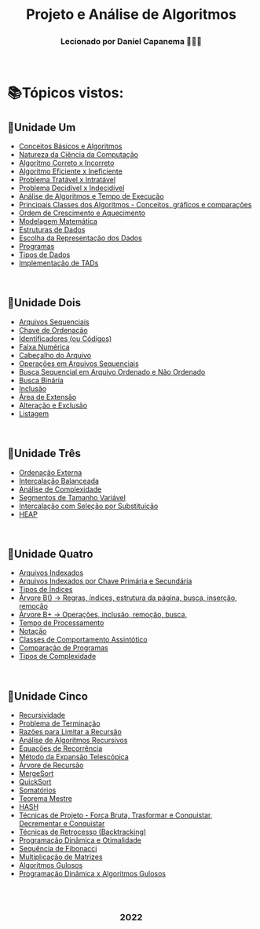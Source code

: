 <h1 align= "center">
<p>Projeto e Análise de Algoritmos</p>
<font size="3">
<p>Lecionado por Daniel Capanema 🧑🏽‍💼</p>
</font>
</h1>
 <br>

 # 📚Tópicos vistos:

 ## 📍Unidade Um

- [Conceitos Básicos e Algoritmos](https://github.com/Aimeeferreira/Exercicios-da-Faculdade/blob/main/5%C2%B0%20Per%C3%ADodo/Projeto%20e%20An%C3%A1lise%20de%20Algoritmos%20(PAA)/Slides/Aula01-ConceitosB%C3%A1sicos.pdf)
- [Natureza da Ciência da Computação](https://github.com/Aimeeferreira/Exercicios-da-Faculdade/blob/main/5%C2%B0%20Per%C3%ADodo/Projeto%20e%20An%C3%A1lise%20de%20Algoritmos%20(PAA)/Slides/Aula01-ConceitosB%C3%A1sicos.pdf)
- [Algoritmo Correto x Incorreto](https://github.com/Aimeeferreira/Exercicios-da-Faculdade/blob/main/5%C2%B0%20Per%C3%ADodo/Projeto%20e%20An%C3%A1lise%20de%20Algoritmos%20(PAA)/Slides/Aula01-ConceitosB%C3%A1sicos.pdf)
- [Algoritmo Eficiente x Ineficiente](https://github.com/Aimeeferreira/Exercicios-da-Faculdade/blob/main/5%C2%B0%20Per%C3%ADodo/Projeto%20e%20An%C3%A1lise%20de%20Algoritmos%20(PAA)/Slides/Aula01-ConceitosB%C3%A1sicos.pdf)
- [Problema Tratável x Intratável](https://github.com/Aimeeferreira/Exercicios-da-Faculdade/blob/main/5%C2%B0%20Per%C3%ADodo/Projeto%20e%20An%C3%A1lise%20de%20Algoritmos%20(PAA)/Slides/Aula01-ConceitosB%C3%A1sicos.pdf)
- [Problema Decidível x Indecidível](https://github.com/Aimeeferreira/Exercicios-da-Faculdade/blob/main/5%C2%B0%20Per%C3%ADodo/Projeto%20e%20An%C3%A1lise%20de%20Algoritmos%20(PAA)/Slides/Aula01-ConceitosB%C3%A1sicos.pdf)
- [Análise de Algoritmos e Tempo de Execução](https://github.com/Aimeeferreira/Exercicios-da-Faculdade/blob/main/5%C2%B0%20Per%C3%ADodo/Projeto%20e%20An%C3%A1lise%20de%20Algoritmos%20(PAA)/Slides/Aula01-ConceitosB%C3%A1sicos.pdf)
- [Principais Classes dos Algoritmos - Conceitos, gráficos e comparações](https://github.com/Aimeeferreira/Exercicios-da-Faculdade/blob/main/5%C2%B0%20Per%C3%ADodo/Projeto%20e%20An%C3%A1lise%20de%20Algoritmos%20(PAA)/Slides/Aula01-ConceitosB%C3%A1sicos.pdf)
- [Ordem de Crescimento e Aquecimento](https://github.com/Aimeeferreira/Exercicios-da-Faculdade/blob/main/5%C2%B0%20Per%C3%ADodo/Projeto%20e%20An%C3%A1lise%20de%20Algoritmos%20(PAA)/Slides/Aula01-ConceitosB%C3%A1sicos.pdf)
- [Modelagem Matemática](https://github.com/Aimeeferreira/Exercicios-da-Faculdade/blob/main/5%C2%B0%20Per%C3%ADodo/Projeto%20e%20An%C3%A1lise%20de%20Algoritmos%20(PAA)/Slides/Aula01-ConceitosB%C3%A1sicos.pdf)
- [Estruturas de Dados](https://github.com/Aimeeferreira/Exercicios-da-Faculdade/blob/main/5%C2%B0%20Per%C3%ADodo/Projeto%20e%20An%C3%A1lise%20de%20Algoritmos%20(PAA)/Slides/Aula01-ConceitosB%C3%A1sicos.pdf)
- [Escolha da Representação dos Dados](https://github.com/Aimeeferreira/Exercicios-da-Faculdade/blob/main/5%C2%B0%20Per%C3%ADodo/Projeto%20e%20An%C3%A1lise%20de%20Algoritmos%20(PAA)/Slides/Aula01-ConceitosB%C3%A1sicos.pdf)
- [Programas](https://github.com/Aimeeferreira/Exercicios-da-Faculdade/blob/main/5%C2%B0%20Per%C3%ADodo/Projeto%20e%20An%C3%A1lise%20de%20Algoritmos%20(PAA)/Slides/Aula01-ConceitosB%C3%A1sicos.pdf)
- [Tipos de Dados](https://github.com/Aimeeferreira/Exercicios-da-Faculdade/blob/main/5%C2%B0%20Per%C3%ADodo/Projeto%20e%20An%C3%A1lise%20de%20Algoritmos%20(PAA)/Slides/Aula01-ConceitosB%C3%A1sicos.pdf)
- [Implementação de TADs](https://github.com/Aimeeferreira/Exercicios-da-Faculdade/blob/main/5%C2%B0%20Per%C3%ADodo/Projeto%20e%20An%C3%A1lise%20de%20Algoritmos%20(PAA)/Slides/Aula01-ConceitosB%C3%A1sicos.pdf)

<br>

 ## 📍Unidade Dois

- [Arquivos Sequenciais](https://github.com/Aimeeferreira/Exercicios-da-Faculdade/blob/main/5%C2%B0%20Per%C3%ADodo/Projeto%20e%20An%C3%A1lise%20de%20Algoritmos%20(PAA)/Slides/Aula02-Arquivos%20sequenciais.pdf)
- [Chave de Ordenação](https://github.com/Aimeeferreira/Exercicios-da-Faculdade/blob/main/5%C2%B0%20Per%C3%ADodo/Projeto%20e%20An%C3%A1lise%20de%20Algoritmos%20(PAA)/Slides/Aula02-Arquivos%20sequenciais.pdf)
- [Identificadores (ou Códigos)](https://github.com/Aimeeferreira/Exercicios-da-Faculdade/blob/main/5%C2%B0%20Per%C3%ADodo/Projeto%20e%20An%C3%A1lise%20de%20Algoritmos%20(PAA)/Slides/Aula02-Arquivos%20sequenciais.pdf)
- [Faixa Numérica](https://github.com/Aimeeferreira/Exercicios-da-Faculdade/blob/main/5%C2%B0%20Per%C3%ADodo/Projeto%20e%20An%C3%A1lise%20de%20Algoritmos%20(PAA)/Slides/Aula02-Arquivos%20sequenciais.pdf)
- [Cabeçalho do Arquivo](https://github.com/Aimeeferreira/Exercicios-da-Faculdade/blob/main/5%C2%B0%20Per%C3%ADodo/Projeto%20e%20An%C3%A1lise%20de%20Algoritmos%20(PAA)/Slides/Aula02-Arquivos%20sequenciais.pdf)
- [Operações em Arquivos Sequenciais](https://github.com/Aimeeferreira/Exercicios-da-Faculdade/blob/main/5%C2%B0%20Per%C3%ADodo/Projeto%20e%20An%C3%A1lise%20de%20Algoritmos%20(PAA)/Slides/Aula02-Arquivos%20sequenciais.pdf)
- [Busca Sequencial em Arquivo Ordenado e Não Ordenado](https://github.com/Aimeeferreira/Exercicios-da-Faculdade/blob/main/5%C2%B0%20Per%C3%ADodo/Projeto%20e%20An%C3%A1lise%20de%20Algoritmos%20(PAA)/Slides/Aula02-Arquivos%20sequenciais.pdf)
- [Busca Binária](https://github.com/Aimeeferreira/Exercicios-da-Faculdade/blob/main/5%C2%B0%20Per%C3%ADodo/Projeto%20e%20An%C3%A1lise%20de%20Algoritmos%20(PAA)/Slides/Aula02-Arquivos%20sequenciais.pdf)
- [Inclusão](https://github.com/Aimeeferreira/Exercicios-da-Faculdade/blob/main/5%C2%B0%20Per%C3%ADodo/Projeto%20e%20An%C3%A1lise%20de%20Algoritmos%20(PAA)/Slides/Aula02-Arquivos%20sequenciais.pdf)
- [Área de Extensão](https://github.com/Aimeeferreira/Exercicios-da-Faculdade/blob/main/5%C2%B0%20Per%C3%ADodo/Projeto%20e%20An%C3%A1lise%20de%20Algoritmos%20(PAA)/Slides/Aula02-Arquivos%20sequenciais.pdf)
- [Alteração e Exclusão](https://github.com/Aimeeferreira/Exercicios-da-Faculdade/blob/main/5%C2%B0%20Per%C3%ADodo/Projeto%20e%20An%C3%A1lise%20de%20Algoritmos%20(PAA)/Slides/Aula02-Arquivos%20sequenciais.pdf)
- [Listagem](https://github.com/Aimeeferreira/Exercicios-da-Faculdade/blob/main/5%C2%B0%20Per%C3%ADodo/Projeto%20e%20An%C3%A1lise%20de%20Algoritmos%20(PAA)/Slides/Aula02-Arquivos%20sequenciais.pdf)

<br>

 ## 📍Unidade Três

- [Ordenação Externa](https://github.com/Aimeeferreira/Exercicios-da-Faculdade/blob/main/5%C2%B0%20Per%C3%ADodo/Projeto%20e%20An%C3%A1lise%20de%20Algoritmos%20(PAA)/Slides/Aula03-Ordena%C3%A7%C3%A3o%20externa.pdf)
- [Intercalação Balanceada](https://github.com/Aimeeferreira/Exercicios-da-Faculdade/blob/main/5%C2%B0%20Per%C3%ADodo/Projeto%20e%20An%C3%A1lise%20de%20Algoritmos%20(PAA)/Slides/Aula03-Ordena%C3%A7%C3%A3o%20externa.pdf)
- [Análise de Complexidade](https://github.com/Aimeeferreira/Exercicios-da-Faculdade/blob/main/5%C2%B0%20Per%C3%ADodo/Projeto%20e%20An%C3%A1lise%20de%20Algoritmos%20(PAA)/Slides/Aula03-Ordena%C3%A7%C3%A3o%20externa.pdf)
- [Segmentos de Tamanho Variável](https://github.com/Aimeeferreira/Exercicios-da-Faculdade/blob/main/5%C2%B0%20Per%C3%ADodo/Projeto%20e%20An%C3%A1lise%20de%20Algoritmos%20(PAA)/Slides/Aula03-Ordena%C3%A7%C3%A3o%20externa.pdf)
- [Intercalação com Seleção por Substituição](https://github.com/Aimeeferreira/Exercicios-da-Faculdade/blob/main/5%C2%B0%20Per%C3%ADodo/Projeto%20e%20An%C3%A1lise%20de%20Algoritmos%20(PAA)/Slides/Aula03-Ordena%C3%A7%C3%A3o%20externa.pdf)
- [HEAP](https://github.com/Aimeeferreira/Exercicios-da-Faculdade/blob/main/5%C2%B0%20Per%C3%ADodo/Projeto%20e%20An%C3%A1lise%20de%20Algoritmos%20(PAA)/Slides/Aula03-Ordena%C3%A7%C3%A3o%20externa.pdf)

<br>

 ## 📍Unidade Quatro

- [Arquivos Indexados](https://github.com/Aimeeferreira/Exercicios-da-Faculdade/blob/main/5%C2%B0%20Per%C3%ADodo/Projeto%20e%20An%C3%A1lise%20de%20Algoritmos%20(PAA)/Slides/Aula04-Arquivos%20indexados.pdf)
- [Arquivos Indexados por Chave Primária e Secundária](https://github.com/Aimeeferreira/Exercicios-da-Faculdade/blob/main/5%C2%B0%20Per%C3%ADodo/Projeto%20e%20An%C3%A1lise%20de%20Algoritmos%20(PAA)/Slides/Aula04-Arquivos%20indexados.pdf)
- [Tipos de Índices](https://github.com/Aimeeferreira/Exercicios-da-Faculdade/blob/main/5%C2%B0%20Per%C3%ADodo/Projeto%20e%20An%C3%A1lise%20de%20Algoritmos%20(PAA)/Slides/Aula04-Arquivos%20indexados.pdf)
- [Árvore B() -> Regras, índices, estrutura da página, busca, inserção, remoção](https://github.com/Aimeeferreira/Exercicios-da-Faculdade/blob/main/5%C2%B0%20Per%C3%ADodo/Projeto%20e%20An%C3%A1lise%20de%20Algoritmos%20(PAA)/Slides/Aula05-%C3%81rvore%20B.pdf)
- [Árvore B+ -> Operações, inclusão, remoção, busca, ](https://github.com/Aimeeferreira/Exercicios-da-Faculdade/blob/main/5%C2%B0%20Per%C3%ADodo/Projeto%20e%20An%C3%A1lise%20de%20Algoritmos%20(PAA)/Slides/Aula05-%C3%81rvore%20B.pdf)
- [Tempo de Processamento](https://github.com/Aimeeferreira/Exercicios-da-Faculdade/blob/main/5%C2%B0%20Per%C3%ADodo/Projeto%20e%20An%C3%A1lise%20de%20Algoritmos%20(PAA)/Slides/Aula06-Tempo.pdf)
- [Notação](https://github.com/Aimeeferreira/Exercicios-da-Faculdade/blob/main/5%C2%B0%20Per%C3%ADodo/Projeto%20e%20An%C3%A1lise%20de%20Algoritmos%20(PAA)/Slides/Aula07-Notacao.pdf)
- [Classes de Comportamento Assintótico](https://github.com/Aimeeferreira/Exercicios-da-Faculdade/blob/main/5%C2%B0%20Per%C3%ADodo/Projeto%20e%20An%C3%A1lise%20de%20Algoritmos%20(PAA)/Slides/Aula08-Classes.pdf)
- [Comparação de Programas](https://github.com/Aimeeferreira/Exercicios-da-Faculdade/blob/main/5%C2%B0%20Per%C3%ADodo/Projeto%20e%20An%C3%A1lise%20de%20Algoritmos%20(PAA)/Slides/Aula08-Classes.pdf)
- [Tipos de Complexidade](https://github.com/Aimeeferreira/Exercicios-da-Faculdade/blob/main/5%C2%B0%20Per%C3%ADodo/Projeto%20e%20An%C3%A1lise%20de%20Algoritmos%20(PAA)/Slides/Aula08-Classes.pdf)

<br>

 ## 📍Unidade Cinco

- [Recursividade](https://github.com/Aimeeferreira/Exercicios-da-Faculdade/blob/main/5%C2%B0%20Per%C3%ADodo/Projeto%20e%20An%C3%A1lise%20de%20Algoritmos%20(PAA)/Slides/Aula09-Recursao.pdf)
- [Problema de Terminação](https://github.com/Aimeeferreira/Exercicios-da-Faculdade/blob/main/5%C2%B0%20Per%C3%ADodo/Projeto%20e%20An%C3%A1lise%20de%20Algoritmos%20(PAA)/Slides/Aula09-Recursao.pdf)
- [Razões para Limitar a Recursão](https://github.com/Aimeeferreira/Exercicios-da-Faculdade/blob/main/5%C2%B0%20Per%C3%ADodo/Projeto%20e%20An%C3%A1lise%20de%20Algoritmos%20(PAA)/Slides/Aula09-Recursao.pdf)
- [Análise de Algoritmos Recursivos](https://github.com/Aimeeferreira/Exercicios-da-Faculdade/blob/main/5%C2%B0%20Per%C3%ADodo/Projeto%20e%20An%C3%A1lise%20de%20Algoritmos%20(PAA)/Slides/Aula09-Recursao.pdf)
- [Equações de Recorrência](https://github.com/Aimeeferreira/Exercicios-da-Faculdade/blob/main/5%C2%B0%20Per%C3%ADodo/Projeto%20e%20An%C3%A1lise%20de%20Algoritmos%20(PAA)/Slides/Aula09-Recursao.pdf)
- [Método da Expansão Telescópica](https://github.com/Aimeeferreira/Exercicios-da-Faculdade/blob/main/5%C2%B0%20Per%C3%ADodo/Projeto%20e%20An%C3%A1lise%20de%20Algoritmos%20(PAA)/Slides/Aula09-Recursao.pdf)
- [Árvore de Recursão](https://github.com/Aimeeferreira/Exercicios-da-Faculdade/blob/main/5%C2%B0%20Per%C3%ADodo/Projeto%20e%20An%C3%A1lise%20de%20Algoritmos%20(PAA)/Slides/Aula09-Recursao.pdf)
- [MergeSort](https://github.com/Aimeeferreira/Exercicios-da-Faculdade/blob/main/5%C2%B0%20Per%C3%ADodo/Projeto%20e%20An%C3%A1lise%20de%20Algoritmos%20(PAA)/Slides/Aula09-Recursao.pdf)
- [QuickSort](https://github.com/Aimeeferreira/Exercicios-da-Faculdade/blob/main/5%C2%B0%20Per%C3%ADodo/Projeto%20e%20An%C3%A1lise%20de%20Algoritmos%20(PAA)/Slides/Aula09-Recursao.pdf)
- [Somatórios](https://github.com/Aimeeferreira/Exercicios-da-Faculdade/blob/main/5%C2%B0%20Per%C3%ADodo/Projeto%20e%20An%C3%A1lise%20de%20Algoritmos%20(PAA)/Slides/Aula09-Recursao.pdf)
- [Teorema Mestre](https://github.com/Aimeeferreira/Exercicios-da-Faculdade/blob/main/5%C2%B0%20Per%C3%ADodo/Projeto%20e%20An%C3%A1lise%20de%20Algoritmos%20(PAA)/Slides/Aula09-Recursao.pdf)
- [HASH](https://github.com/Aimeeferreira/Exercicios-da-Faculdade/blob/main/5%C2%B0%20Per%C3%ADodo/Projeto%20e%20An%C3%A1lise%20de%20Algoritmos%20(PAA)/Slides/Aula15-Hash.pdf)
- [Técnicas de Projeto - Força Bruta, Trasformar e Conquistar, Decrementar e Conquistar](https://github.com/Aimeeferreira/Exercicios-da-Faculdade/blob/main/5%C2%B0%20Per%C3%ADodo/Projeto%20e%20An%C3%A1lise%20de%20Algoritmos%20(PAA)/Slides/Aula10-TecnicasProjeto01UIT.pdf)
- [Técnicas de Retrocesso (Backtracking)](https://github.com/Aimeeferreira/Exercicios-da-Faculdade/blob/main/5%C2%B0%20Per%C3%ADodo/Projeto%20e%20An%C3%A1lise%20de%20Algoritmos%20(PAA)/Slides/Aula12-TecnicasProjeto03UIT.pdf)
- [Programação Dinâmica e Otimalidade](https://github.com/Aimeeferreira/Exercicios-da-Faculdade/blob/main/5%C2%B0%20Per%C3%ADodo/Projeto%20e%20An%C3%A1lise%20de%20Algoritmos%20(PAA)/Slides/Aula13-TecnicasProjeto04UIT.pdf)
- [Sequência de Fibonacci](https://github.com/Aimeeferreira/Exercicios-da-Faculdade/blob/main/5%C2%B0%20Per%C3%ADodo/Projeto%20e%20An%C3%A1lise%20de%20Algoritmos%20(PAA)/Slides/Aula13-TecnicasProjeto04UIT.pdf)
- [Multiplicação de Matrizes](https://github.com/Aimeeferreira/Exercicios-da-Faculdade/blob/main/5%C2%B0%20Per%C3%ADodo/Projeto%20e%20An%C3%A1lise%20de%20Algoritmos%20(PAA)/Slides/Aula13-TecnicasProjeto04UIT.pdf)
- [Algoritmos Gulosos](https://github.com/Aimeeferreira/Exercicios-da-Faculdade/blob/main/5%C2%B0%20Per%C3%ADodo/Projeto%20e%20An%C3%A1lise%20de%20Algoritmos%20(PAA)/Slides/Aula14-TecnicasProjeto05UIT.pdf)
- [Programação Dinâmica x Algoritmos Gulosos](https://github.com/Aimeeferreira/Exercicios-da-Faculdade/blob/main/5%C2%B0%20Per%C3%ADodo/Projeto%20e%20An%C3%A1lise%20de%20Algoritmos%20(PAA)/Slides/Aula14-TecnicasProjeto05UIT.pdf)

<br>

<h1 align= "center">
<font size="4">
<p2>2022</p2>
</font>
</h1>